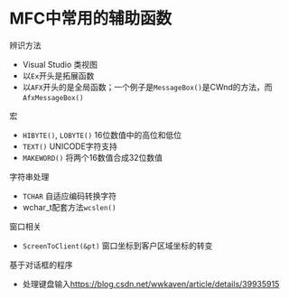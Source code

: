 # MFC中常用的辅助函数

辨识方法

- Visual Studio 类视图
- 以`Ex`开头是拓展函数
- 以`AFX`开头的是全局函数；一个例子是`MessageBox()`是CWnd的方法，而`AfxMessageBox()`

宏

- `HIBYTE()`, `LOBYTE()` 16位数值中的高位和低位
- `TEXT()` UNICODE字符支持
- `MAKEWORD()` 将两个16数值合成32位数值

字符串处理

- `TCHAR` 自适应编码转换字符
- wchar_t配套方法`wcslen()`

窗口相关

- `ScreenToClient(&pt)` 窗口坐标到客户区域坐标的转变

基于对话框的程序

- 处理键盘输入<https://blog.csdn.net/wwkaven/article/details/39935915>
